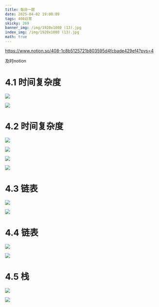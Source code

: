 ```yaml
---
title: 每日一题
date: 2025-04-02 19:00:09
tags: 408日常
skicky: 269
banner_img: /img/1920x1080 (13).jpg
index_img: /img/1920x1080 (13).jpg
math: true
---
```


https://www.notion.so/408-1c8b5125721b803595d4fcbade429ef4?pvs=4

及时notion

# 4.1 时间复杂度

![](/img/1000090142.jpg)

![](/img/1000090141.jpg)

# 4.2 时间复杂度

![](/img/1000090273.png)

![](/img/1000090274.png)

![](/img/1000090281.jpg)

![](/img/1000090283.jpg)

# 4.3 链表

![](/img/c7612a1d-066a-44eb-883f-69f8d0e5f0c2.jpeg)

![](/img/96b3ad68-07ea-49bb-aead-c27814c22a4e.png)

# 4.4 链表

![](/img/1de1061e-7c58-4174-bd38-66c53f0a1077.png)

![](/img/21446080-468c-43cf-97d0-8efbcb60d3b6.png)

# 4.5 栈

![](/img/78c9220e-2be1-4f72-bd40-25dc166dc0db.jpeg)

![](/img/68b693da-589b-4d27-b345-6b9e48edce13.png)